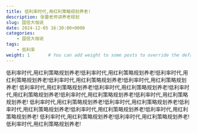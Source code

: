 ```yaml
---
title: 低利率时代,用红利策略规划养老!
description: 张雷老师讲养老规划
slug: 国信大咖说
date: 2024-12-05 16:30:00+0000
categories:
    - 国信大咖说
tags:
    - 低利率
weight: 1       # You can add weight to some posts to override the default sorting (date descending)
---
```

低利率时代,用红利策略规划养老!低利率时代,用红利策略规划养老!低利率时代,用红利策略规划养老!低利率时代,用红利策略规划养老!低利率时代,用红利策略规划养老!
低利率时代,用红利策略规划养老!低利率时代,用红利策略规划养老!低利率时代,用红利策略规划养老!低利率时代,用红利策略规划养老!低利率时代,用红利策略规划养老!
低利率时代,用红利策略规划养老!低利率时代,用红利策略规划养老!低利率时代,用红利策略规划养老!低利率时代,用红利策略规划养老!低利率时代,用红利策略规划养老!
低利率时代,用红利策略规划养老!低利率时代,用红利策略规划养老!低利率时代,用红利策略规划养老!